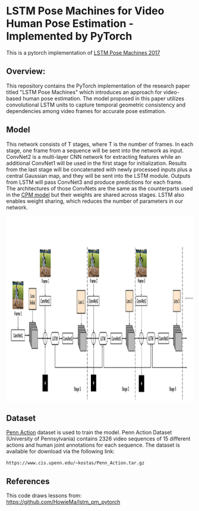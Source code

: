 # LSTM Pose Machines for Video Human Pose Estimation - Implemented by PyTorch
This is a pytorch implementation of [LSTM Pose Machines 2017](https://arxiv.org/abs/1712.06316) 



## Overview:
This repository contains the PyTorch implementation of the research paper titled "LSTM Pose Machines" which introduces an approach for video-based human pose estimation. The model proposed in this paper utilizes convolutional LSTM units to capture temporal geometric consistency and dependencies among video frames for accurate pose estimation.



## Model
This network consists of T stages, where T is the number of frames. In each stage, one frame from a sequence will be sent into the network as input. ConvNet2 is a multi-layer CNN network for extracting features while an additional ConvNet1 will be used in the first stage for initialization. Results from the last stage will be concatenated with newly processed inputs plus a central Gaussian map, and they will be sent into the LSTM module. Outputs from LSTM will pass ConvNet3 and produce predictions for each frame. The architectures of those ConvNets are the same as the counterparts used in the [CPM model](https://arxiv.org/abs/1602.00134) but their weights are shared across stages. LSTM also enables weight sharing, which reduces the number of parameters in our network.

 <img src="https://github.com/HoseinAzad/LSTM-Pose-Machine-with-PyTorch/blob/master/ims/im1.png" width="1200" height="500" class="centerImage">
 

## Dataset
[Penn Action](http://dreamdragon.github.io/PennAction/) dataset is used to train the model. Penn Action Dataset (University of Pennsylvania) contains 2326 video sequences of 15 different actions and human joint annotations for each sequence. The dataset is available for download via the following link:
```
https://www.cis.upenn.edu/~kostas/Penn_Action.tar.gz
```


## References 
This code draws lessons from:<br>
https://github.com/HowieMa/lstm_pm_pytorch
